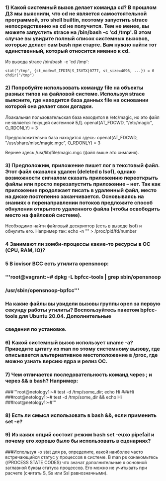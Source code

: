 ### 1) Какой системный вызов делает команда cd? В прошлом ДЗ мы выяснили, что cd не является самостоятельной программой, это shell builtin, поэтому запустить strace непосредственно на cd не получится. Тем не менее, вы можете запустить strace на /bin/bash -c 'cd /tmp'. В этом случае вы увидите полный список системных вызовов, которые делает сам bash при старте. Вам нужно найти тот единственный, который относится именно к cd.

Из вывода strace /bin/bash -c 'cd /tmp':

	stat("/tmp", {st_mode=S_IFDIR|S_ISVTX|0777, st_size=4096, ...}) = 0
	chdir("/tmp")

### 2) Попробуйте использовать команду file на объекты разных типов на файловой системе. Используя strace выясните, где находится база данных file на основании которой она делает свои догадки.

Лоакальная пользовательская база находится в /etc/magic, но это файл не является текущей системной БД. 
    openat(AT_FDCWD, "/etc/magic", O_RDONLY) = 3

Предположительно база находится здесь:
	openat(AT_FDCWD, "/usr/share/misc/magic.mgc", O_RDONLY) = 3

Вернее здесь /usr/lib/file/magic.mgc (файл выше это симлинк).

### 3) Предположим, приложение пишет лог в текстовый файл. Этот файл оказался удален (deleted в lsof), однако возможности сигналом сказать приложению переоткрыть файлы или просто перезапустить приложение – нет. Так как приложение продолжает писать в удаленный файл, место на диске постепенно заканчивается. Основываясь на знаниях о перенаправлении потоков предложите способ обнуления открытого удаленного файла (чтобы освободить место на файловой системе).

Необходимо найти файловый дескриптор (есть в выводе lsof) и обнулить его. Например так:
	echo -n "" > /proc/pid/fd/number

### 4 Занимают ли зомби-процессы какие-то ресурсы в ОС (CPU, RAM, IO)?

### 5 В iovisor BCC есть утилита opensnoop:
### '''root@vagrant:~# dpkg -L bpfcc-tools | grep sbin/opensnoop
### /usr/sbin/opensnoop-bpfcc'''
### На какие файлы вы увидели вызовы группы open за первую секунду работы утилиты? Воспользуйтесь пакетом bpfcc-tools для Ubuntu 20.04. Дополнительные 
### сведения по установке.

### 6) Какой системный вызов использует uname -a? Приведите цитату из man по этому системному вызову, где описывается альтернативное местоположение в /proc, где можно узнать версию ядра и релиз ОС.

### 7) Чем отличается последовательность команд через ; и через && в bash? Например:
###'''root@netology1:~# test -d /tmp/some_dir; echo Hi
###Hi
###root@netology1:~# test -d /tmp/some_dir && echo Hi
###root@netology1:~#'''

### 8) Есть ли смысл использовать в bash &&, если применить set -e?

### 9) Из каких опций состоит режим bash set -euxo pipefail и почему его хорошо было бы использовать в сценариях?
###Используя -o stat для ps, определите, какой наиболее часто встречающийся статус у процессов в системе. В man ps ознакомьтесь (/PROCESS STATE CODES) что значат дополнительные к основной заглавной буквы статуса процессов. Его можно не учитывать при расчете (считать S, Ss или Ssl равнозначными).